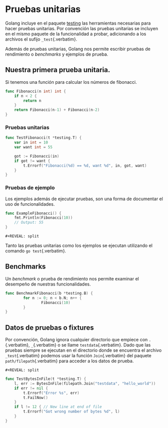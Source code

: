 # Pruebas unitarias

Golang incluye en el paquete [testing](https://pkg.go.dev/testing) las
herramientas necesarias para hacer pruebas unitarias. Por convención las
pruebas unitarias se incluyen en el mismo paquete de la funcionalidad a
probar, adicionando a los archivos el sufijo `_test`{.verbatim}.

Además de pruebas unitarias, Golang nos permite escribir pruebas de
rendimiento o *benchmarks* y ejemplos de prueba.

## Nuestra primera prueba unitaria.

Si tenemos una función para calcular los números de fibonacci.

``` go
func Fibonacci(n int) int {
    if n < 2 {
        return n
    }
    return Fibonacci(n-1) + Fibonacci(n-2)
}
```

### Pruebas unitarias

``` go
func TestFibonacci(t *testing.T) {
    var in int = 10
    var want int = 55

    got := Fibonacci(in)
    if got != want {
        t.Errorf("Fibonacci(%d) == %d, want %d", in, got, want)
    }
}
```

### Pruebas de ejemplo

Los ejemplos además de ejecutar pruebas, son una forma de documentar el
uso de funcionalidades.

``` go
func ExampleFibonacci() {
    fmt.Println(Fibonacci(10))
    // Output: 55
}
```

```{=org}
#+REVEAL: split
```
Tanto las pruebas unitarias como los ejemplos se ejecutan utilizando el
comando `go test`{.verbatim}.

## Benchmarks

Un *benchmark* o prueba de rendimiento nos permite examinar el desempeño
de nuestras funcionalidades.

``` go
func BenchmarkFibonacci(b *testing.B) {
        for n := 0; n < b.N; n++ {
                Fibonacci(10)
        }
}
```

## Datos de pruebas o fixtures

Por convención, Golang ignora cualquier directorio que empiece con
`.`{.verbatim}, `_`{.verbatim} o se llame `testdata`{.verbatim}. Dado
que las pruebas siempre se ejecutan en el directorio donde se encuentra
el archivo `_test`{.verbatim} podemos usar la función `Join`{.verbatim}
del paquete `path/filepath`{.verbatim} para acceder a los datos de
prueba.

```{=org}
#+REVEAL: split
```
``` go
func TestBytesInFile(t *testing.T) {
    l, err := BytesInFile(filepath.Join("testdata", "hello_world"))
    if err != nil {
        t.Errorf("Error %s", err)
        t.FailNow()
    }
    if l != 12 { // New line at end of file
        t.Errorf("Got wrong number of bytes %d", l)
    }
}
```
